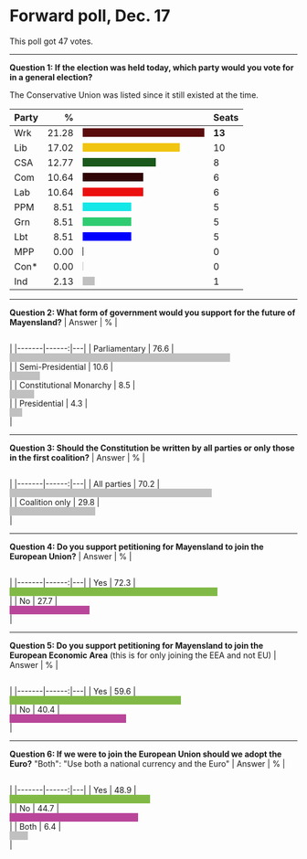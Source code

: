 # Forward poll, Dec. 17

This poll got 47 votes.

---

**Question 1: If the election was held today, which party would you vote for in a general election?**

The Conservative Union was listed since it still existed at the time.

| Party |     % |   | Seats |
|-------|------:|---|-------|
| Wrk   | 21.28 | <div style="width:212.8px;height:15px;background-color:#5A0B0B;">&nbsp;</div> | **13** |
| Lib   | 17.02 | <div style="width:170.2px;height:15px;background-color:#F1C40F;">&nbsp;</div> | 10 |
| CSA   | 12.77 | <div style="width:127.7px;height:15px;background-color:#1A581B;">&nbsp;</div> | 8 |
| Com   | 10.64 | <div style="width:106.4px;height:15px;background-color:#310505;">&nbsp;</div>  | 6 |
| Lab   | 10.64 | <div style="width:106.4px;height:15px;background-color:#EC0F0F;">&nbsp;</div> | 6 |
| PPM   |  8.51 | <div style="width:85.1px;height:15px;background-color:#14E7E7;">&nbsp;</div>  | 5 |
| Grn   |  8.51 | <div style="width:85.1px;height:15px;background-color:#2ECC71;">&nbsp;</div>  | 5 |
| Lbt   |  8.51 | <div style="width:85.1px;height:15px;background-color:#0000FF;">&nbsp;</div>  | 5 |
| MPP   |  0.00 | <div style="width:1px;height:15px;background-color:#020202;">&nbsp;</div>     | 0 |
| Con*  |  0.00 | <div style="width:1px;height:15px;background-color:#C0C0C0;">&nbsp;</div>     | 0 |
| Ind   |  2.13 | <div style="width:21.3px;height:15px;background-color:#C0C0C0;">&nbsp;</div>  | 1 |

---

**Question 2: What form of government would you support for the future of Mayensland?**
| Answer |     % | <div style="width:300px;height:15px;background-color:#00000000;">&nbsp;</div> |
|-------|------:|---|
| Parliamentary | 76.6 | <div style="width:76.6%;height:15px;background-color:#C0C0C0;">&nbsp;</div> |
| Semi-Presidential | 10.6 | <div style="width:10.6%;height:15px;background-color:#C0C0C0;">&nbsp;</div> |
| Constitutional Monarchy | 8.5 | <div style="width:8.5%;height:15px;background-color:#C0C0C0;">&nbsp;</div> |
| Presidential | 4.3 | <div style="width:4.3%;height:15px;background-color:#C0C0C0;">&nbsp;</div> |

---

**Question 3: Should the Constitution be written by all parties or only those in the first coalition?**
| Answer |     % | <div style="width:300px;height:15px;background-color:#00000000;">&nbsp;</div> |
|-------|------:|---|
| All parties | 70.2 | <div style="width:70.2%;height:15px;background-color:#C0C0C0;">&nbsp;</div> |
| Coalition only | 29.8 | <div style="width:29.8%;height:15px;background-color:#C0C0C0;">&nbsp;</div> |

---

**Question 4: Do you support petitioning for Mayensland to join the European Union?**
| Answer |     % | <div style="width:300px;height:15px;background-color:#00000000;">&nbsp;</div> |
|-------|------:|---|
| Yes | 72.3 | <div style="width:72.3%;height:15px;background-color:#81b946;">&nbsp;</div> |
| No | 27.7 | <div style="width:27.7%;height:15px;background-color:#b9469a;">&nbsp;</div> |

---

**Question 5: Do you support petitioning for Mayensland to join the European Economic Area** (this is for only joining the EEA and not EU)
| Answer |     % | <div style="width:300px;height:15px;background-color:#00000000;">&nbsp;</div> |
|-------|------:|---|
| Yes | 59.6 | <div style="width:59.6%;height:15px;background-color:#81b946;">&nbsp;</div> |
| No | 40.4 | <div style="width:40.4%;height:15px;background-color:#b9469a;">&nbsp;</div> |

---

**Question 6: If we were to join the European Union should we adopt the Euro?**
"Both": "Use both a national currency and the Euro"
| Answer |     % | <div style="width:300px;height:15px;background-color:#00000000;">&nbsp;</div> |
|-------|------:|---|
| Yes | 48.9 | <div style="width:48.9%;height:15px;background-color:#81b946;">&nbsp;</div> |
| No | 44.7 | <div style="width:44.7%;height:15px;background-color:#b9469a;">&nbsp;</div> |
| Both | 6.4 | <div style="width:6.4%;height:15px;background-color:#C0C0C0;">&nbsp;</div> |